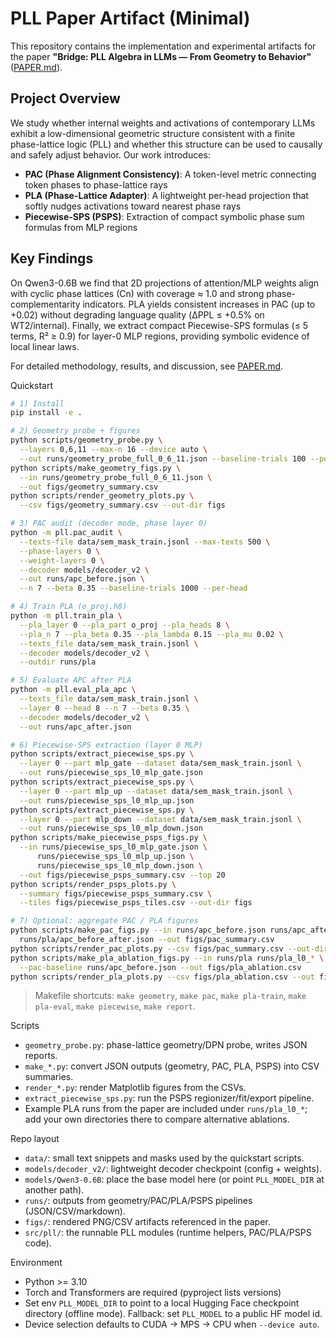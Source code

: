 # PLL Paper Artifact (Minimal)

This repository contains the implementation and experimental artifacts for the paper **"Bridge: PLL Algebra in LLMs — From Geometry to Behavior"** ([PAPER.md](PAPER.md)).

## Project Overview

We study whether internal weights and activations of contemporary LLMs exhibit a low-dimensional geometric structure consistent with a finite phase-lattice logic (PLL) and whether this structure can be used to causally and safely adjust behavior. Our work introduces:

- **PAC (Phase Alignment Consistency)**: A token-level metric connecting token phases to phase-lattice rays
- **PLA (Phase-Lattice Adapter)**: A lightweight per-head projection that softly nudges activations toward nearest phase rays
- **Piecewise-SPS (PSPS)**: Extraction of compact symbolic phase sum formulas from MLP regions

## Key Findings

On Qwen3-0.6B we find that 2D projections of attention/MLP weights align with cyclic phase lattices (Cn) with coverage ≈ 1.0 and strong phase-complementarity indicators. PLA yields consistent increases in PAC (up to +0.02) without degrading language quality (ΔPPL ≤ +0.5% on WT2/internal). Finally, we extract compact Piecewise-SPS formulas (≤ 5 terms, R² ≥ 0.9) for layer-0 MLP regions, providing symbolic evidence of local linear laws.

For detailed methodology, results, and discussion, see [PAPER.md](PAPER.md).

Quickstart

```bash
# 1) Install
pip install -e .

# 2) Geometry probe + figures
python scripts/geometry_probe.py \
  --layers 0,6,11 --max-n 16 --device auto \
  --out runs/geometry_probe_full_0_6_11.json --baseline-trials 100 --per-head
python scripts/make_geometry_figs.py \
  --in runs/geometry_probe_full_0_6_11.json \
  --out figs/geometry_summary.csv
python scripts/render_geometry_plots.py \
  --csv figs/geometry_summary.csv --out-dir figs

# 3) PAC audit (decoder mode, phase layer 0)
python -m pll.pac_audit \
  --texts-file data/sem_mask_train.jsonl --max-texts 500 \
  --phase-layers 0 \
  --weight-layers 0 \
  --decoder models/decoder_v2 \
  --out runs/apc_before.json \
  --n 7 --beta 0.35 --baseline-trials 1000 --per-head

# 4) Train PLA (o_proj.h8)
python -m pll.train_pla \
  --pla_layer 0 --pla_part o_proj --pla_heads 8 \
  --pla_n 7 --pla_beta 0.35 --pla_lambda 0.15 --pla_mu 0.02 \
  --texts_file data/sem_mask_train.jsonl \
  --decoder models/decoder_v2 \
  --outdir runs/pla

# 5) Evaluate APC after PLA
python -m pll.eval_pla_apc \
  --texts_file data/sem_mask_train.jsonl \
  --layer 0 --head 8 --n 7 --beta 0.35 \
  --decoder models/decoder_v2 \
  --out runs/apc_after.json

# 6) Piecewise-SPS extraction (layer 0 MLP)
python scripts/extract_piecewise_sps.py \
  --layer 0 --part mlp_gate --dataset data/sem_mask_train.jsonl \
  --out runs/piecewise_sps_l0_mlp_gate.json
python scripts/extract_piecewise_sps.py \
  --layer 0 --part mlp_up --dataset data/sem_mask_train.jsonl \
  --out runs/piecewise_sps_l0_mlp_up.json
python scripts/extract_piecewise_sps.py \
  --layer 0 --part mlp_down --dataset data/sem_mask_train.jsonl \
  --out runs/piecewise_sps_l0_mlp_down.json
python scripts/make_piecewise_psps_figs.py \
  --in runs/piecewise_sps_l0_mlp_gate.json \
      runs/piecewise_sps_l0_mlp_up.json \
      runs/piecewise_sps_l0_mlp_down.json \
  --out figs/piecewise_psps_summary.csv --top 20
python scripts/render_psps_plots.py \
  --summary figs/piecewise_psps_summary.csv \
  --tiles figs/piecewise_psps_tiles.csv --out-dir figs

# 7) Optional: aggregate PAC / PLA figures
python scripts/make_pac_figs.py --in runs/apc_before.json runs/apc_after.json \
  runs/pla/apc_before_after.json --out figs/pac_summary.csv
python scripts/render_pac_plots.py --csv figs/pac_summary.csv --out-dir figs --top 20
python scripts/make_pla_ablation_figs.py --in runs/pla runs/pla_l0_* \
  --pac-baseline runs/apc_before.json --out figs/pla_ablation.csv
python scripts/render_pla_plots.py --csv figs/pla_ablation.csv --out figs/pla_delta_apc.png
```

> Makefile shortcuts: `make geometry`, `make pac`, `make pla-train`, `make pla-eval`,
> `make piecewise`, `make report`.

Scripts
- `geometry_probe.py`: phase-lattice geometry/DPN probe, writes JSON reports.
- `make_*.py`: convert JSON outputs (geometry, PAC, PLA, PSPS) into CSV summaries.
- `render_*.py`: render Matplotlib figures from the CSVs.
- `extract_piecewise_sps.py`: run the PSPS regionizer/fit/export pipeline.
- Example PLA runs from the paper are included under `runs/pla_l0_*`; add your
  own directories there to compare alternative ablations.

Repo layout
- `data/`: small text snippets and masks used by the quickstart scripts.
- `models/decoder_v2/`: lightweight decoder checkpoint (config + weights).
- `models/Qwen3-0.6B`: place the base model here (or point `PLL_MODEL_DIR` at another path).
- `runs/`: outputs from geometry/PAC/PLA/PSPS pipelines (JSON/CSV/markdown).
- `figs/`: rendered PNG/CSV artifacts referenced in the paper.
- `src/pll/`: the runnable PLL modules (runtime helpers, PAC/PLA/PSPS code).

Environment
- Python >= 3.10
- Torch and Transformers are required (pyproject lists versions)
- Set env `PLL_MODEL_DIR` to point to a local Hugging Face checkpoint directory
  (offline mode). Fallback: set `PLL_MODEL` to a public HF model id.
- Device selection defaults to CUDA → MPS → CPU when `--device auto`.
